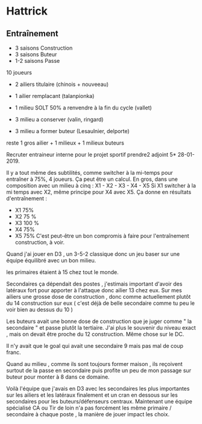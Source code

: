 # Hattrick

## Entraînement

- 3 saisons Construction
- 3 saisons Buteur
- 1-2 saisons Passe


10 joueurs
- 2 ailiers titulaire (chinois + nouveeau)
- 1 ailier remplacant  (talanpionka)
- 1 milieu SOLT 50% a renvendre à la fin du cycle (vallet)

- 3 milieu a conserver (valin, ringard)
- 3 milieu a former buteur (Lesaulnier, delporte)

reste 1 gros ailier +  1 milieux + 1 milieux buteurs

Recruter entraineur interne pour le projet sportif
prendre2 adjoint 5* 28-01-2019.

Il y a tout même des subtilités, comme switcher à la mi-temps pour entraîner à 75%, 4 joueurs.
Ça peut être un calcul.
En gros, dans une composition avec un milieu à cinq :
X1 - X2 - X3 - X4 - X5
Si X1 switcher à la mi temps avec X2, même principe pour X4 avec X5.
Ça donne en résultats d'entraînement :
- X1 75%
- X2 75 %
- X3 100 %
- X4 75%
- X5 75%
C'est peut-être un bon compromis à faire pour l'entraînement construction, à voir.

Quand j'ai jouer en D3 , un 3-5-2 classique donc un jeu baser sur une équipe équilibré avec un bon milieu.

les primaires étaient à 15 chez tout le monde.

Secondaires ça dépendait des postes , j'estimais important d'avoir des latéraux fort pour apporter à l'attaque donc ailier 13 chez eux. Sur mes ailiers une grosse dose de construction , donc comme actuellement plutôt du 14 construction sur eux ( c'est déjà de belle secondaire comme tu peu le voir bien au dessus du 10 )

Les buteurs avait une bonne dose de construction que je juger comme " la secondaire " et passe plutôt la tertiaire. J'ai plus le souvenir du niveau exact , mais on devait être proche du 12 construction. Même chose sur le DC.

Il n'y avait que le goal qui avait une secondaire 9 mais pas mal de coup franc.

Quand au milieu , comme ils sont toujours former maison , ils reçoivent surtout de la passe en secondaire puis profite un peu de mon passage sur buteur pour monter à 8 dans ce domaine.

Voilà l'équipe que j'avais en D3 avec les secondaires les plus importantes sur les ailiers et les latéraux finalement et un cran en dessous sur les secondaires pour les buteurs/défenseurs centraux. Maintenant une équipe spécialisé CA ou Tir de loin n'a pas forcément les même primaire / secondaire à chaque poste , la manière de jouer impact les choix.